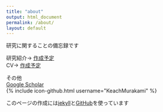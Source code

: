 ```yaml
---
title: "about"
output: html_document
permalink: /about/
layout: default
---
```


研究に関することの備忘録です    

研究紹介→ [作成予定](https://keachmurakami.github.io/)  
CV→ [作成予定](https://keachmurakami.github.io/)  

その他  
[Google Scholar](https://scholar.google.co.jp/citations?user=IgtMr-oAAAAJ&hl=en)  
{% include icon-github.html username="KeachMurakami" %}  

このページの作成には[jekyll](https://jekyllrb.com)と[GitHub](https://github.com/)を使っています  
